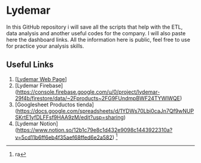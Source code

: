 # Lydemar
In this GitHub repository i will save all the scripts that help with the ETL, data analysis and another useful codes for the company.
I will also paste here the dashboard links.
All the information here is public, feel free to use for practice your analysis skills.

## Useful Links
1. [[Lydemar Web Page](https://lydemar.vercel.app/ventas/registro)]
2. [Lydemar Firebase] (https://console.firebase.google.com/u/0/project/lydemar-29f4b/firestore/data/~2Fproducts~2FG9FUndmpBWF24TYWlWQE)
3. [Googlesheet Productos tienda] (https://docs.google.com/spreadsheets/d/1YDWs70Lbi0caJn7Qf9wNUPSKrtE1yfDLFFsf9HAA9zM/edit?usp=sharing)
4. [Lydemar Notion] (https://www.notion.so/12b1c79e8c1d432e9098c1443922310a?v=5cd11b6ff6eb4f35aef68ffed6e2a582) [^1]

[^1]: ra  


